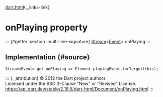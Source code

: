 [dart:html](../../dart-html/dart-html-library){._links-link}

onPlaying property
==================

::: {#getter .section .multi-line-signature}
[Stream](../../dart-async/stream-class)\<[Event](../event-class)\>
onPlaying
:::

Implementation {#source}
--------------

``` {.language-dart data-language="dart"}
Stream<Event> get onPlaying => Element.playingEvent.forTarget(this);
```

::: {._attribution}
© 2012 the Dart project authors\
Licensed under the BSD 3-Clause \"New\" or \"Revised\" License.\
<https://api.dart.dev/stable/2.18.5/dart-html/Document/onPlaying.html>
:::
